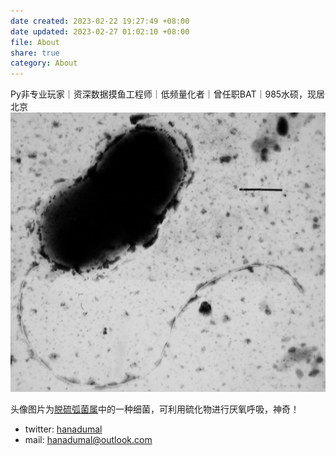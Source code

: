 ```yaml
---
date created: 2023-02-22 19:27:49 +08:00
date updated: 2023-02-27 01:02:10 +08:00
file: About
share: true
category: About
---
```


Py非专业玩家｜资深数据摸鱼工程师｜低频量化者｜曾任职BAT｜985水硕，现居北京
![Dvulgaris_micrograph.jpeg](../img/Dvulgaris_micrograph.jpeg)

头像图片为[脱硫弧菌属](https://en.wikipedia.org/wiki/Desulfovibrio)中的一种细菌，可利用硫化物进行厌氧呼吸，神奇！

- twitter: [hanadumal](https://twitter.com/hanadumal)
- mail: <hanadumal@outlook.com>